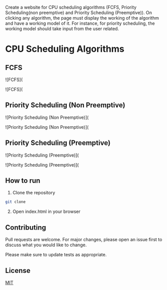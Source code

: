 Create a website for CPU scheduling algorithms (FCFS, Priority Scheduling(non preemptive) and Priority Scheduling (Preemptive)). On clicking any algorithm, the page must display the working of the algorithm and have a working model of it. For instance, for priority scheduling, the working model should take input from the user related.


# CPU Scheduling Algorithms

## FCFS 

![FCFS](

![FCFS](

## Priority Scheduling (Non Preemptive)

![Priority Scheduling (Non Preemptive)](

![Priority Scheduling (Non Preemptive)](


## Priority Scheduling (Preemptive)

![Priority Scheduling (Preemptive)](

![Priority Scheduling (Preemptive)](

## How to run

1. Clone the repository

```bash
git clone
```

2. Open index.html in your browser

## Contributing

Pull requests are welcome. For major changes, please open an issue first to discuss what you would like to change.

Please make sure to update tests as appropriate.

## License

[MIT](https://choosealicense.com/licenses/mit/)
